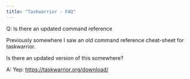 ```yaml
---
title: "Taskwarrior - FAQ"
---
```


Q: Is there an updated command reference

Previously somewhere I saw an old command reference cheat-sheet for taskwarrior. 

Is there an updated version of this somewhere? 

A: Yep: https://taskwarrior.org/download/

